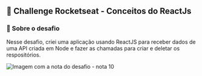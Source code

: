 ## 💜 Challenge Rocketseat - Conceitos do ReactJs

### 🚀 Sobre o desafio
Nesse desafio, criei uma aplicação usando ReactJS para receber dados de uma API criada em Node e fazer as chamadas para criar e deletar os respositórios. 

![Imagem com a nota do desafio - nota 10](https://lh3.googleusercontent.com/8EPbjfJBpfZmyc8imUWa4cM2sydEAHP72ZxZD-FhOubBx6ZTGgMn2i2zwB7aefewmLVEoPEIb0tBi5X-Peo0=w1920-h937-rw)

